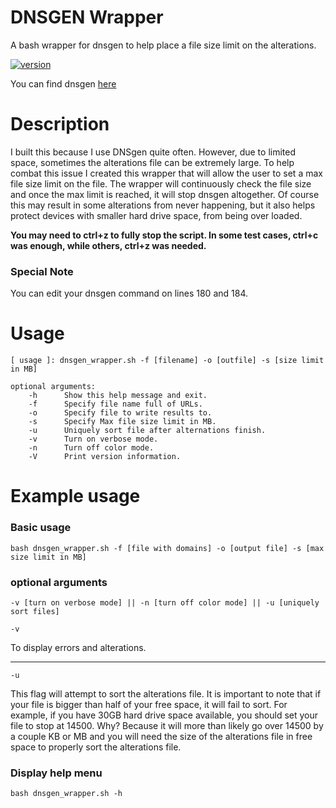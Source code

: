 # DNSGEN Wrapper
A bash wrapper for dnsgen to help place a file size limit on the alterations.

[![version](https://img.shields.io/badge/version-1.1.1-green.svg)](https://semver.org)

You can find dnsgen [here](https://github.com/ProjectAnte/dnsgen)

# Description
I built this because I use DNSgen quite often. However, due to limited space, sometimes the alterations file can be extremely large. To help combat this issue I created this wrapper that will allow the user to set a max file size limit on the file. The wrapper will continuously check the file size and once the max limit is reached, it will stop dnsgen altogether. Of course this may result in some alterations from never happening, but it also helps protect devices with smaller hard drive space, from being over loaded.

**You may need to ctrl+z to fully stop the script. In some test cases, ctrl+c was enough, while others, ctrl+z was needed.**

### Special Note
You can edit your dnsgen command on lines 180 and 184.

# Usage
```
[ usage ]: dnsgen_wrapper.sh -f [filename] -o [outfile] -s [size limit in MB]

optional arguments:
	-h		Show this help message and exit.
	-f		Specify file name full of URLs.
	-o		Specify file to write results to.
	-s		Specify Max file size limit in MB.
	-u		Uniquely sort file after alternations finish.
	-v		Turn on verbose mode.
	-n		Turn off color mode.
	-V		Print version information.

```

# Example usage

### Basic usage
```
bash dnsgen_wrapper.sh -f [file with domains] -o [output file] -s [max size limit in MB]
```

### optional arguments
```
-v [turn on verbose mode] || -n [turn off color mode] || -u [uniquely sort files]
```

```
-v
``` 
To display errors and alterations.

---------------------

```
-u
```
This flag will attempt to sort the alterations file. It is important to note that if your file is bigger than half of your free space, it will fail to sort. For example, if you have 30GB hard drive space available, you should set your file to stop at 14500. Why? Because it will more than likely go over 14500 by a couple KB or MB and you will need the size of the alterations file in free space to properly sort the alterations file.
### Display help menu
```
bash dnsgen_wrapper.sh -h
```
